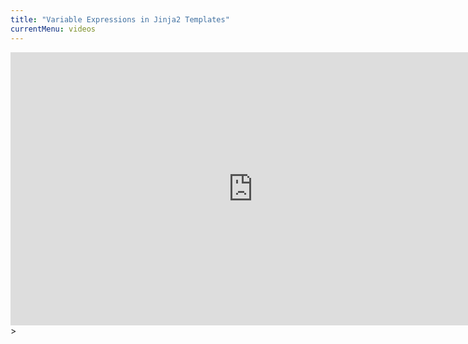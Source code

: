 ```yaml
---
title: "Variable Expressions in Jinja2 Templates"
currentMenu: videos
---
```


<div class="youtube-wrapper"><iframe width="776" height="437" src="https://www.youtube-nocookie.com/embed/5ljGKH9yy_M?rel=0" frameborder="0" allowfullscreen></iframe>></div>
